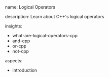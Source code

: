 name: Logical Operators

description: Learn about C++'s logical operators

insights:
  - what-are-logical-operators-cpp
  - and-cpp
  - or-cpp
  - not-cpp

aspects:
  - introduction
